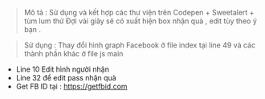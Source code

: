 > Mô tả : Sử dụng và kết hợp các thư viện trên Codepen + Sweetalert + tùm lum thứ
Đợi vài giây sẽ có xuất hiện box nhận quà , edit tùy theo ý bạn .

> Sử dụng : Thay đổi hình graph Facebook ở file index tại line 49 
và các thành phần khác ở file js main 
* Line 10 Edit hình người nhận 
* Line 32 để edit pass nhận quà 
* Get FB ID tại : https://getfbid.com
